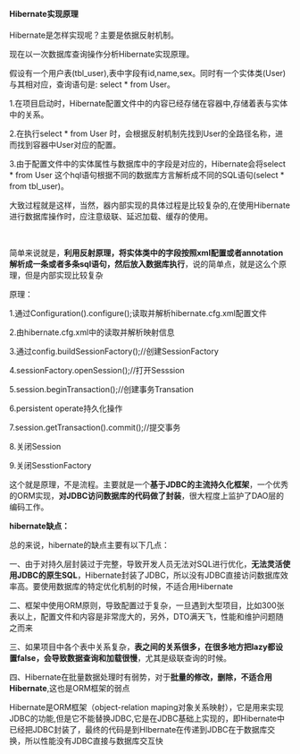 #### Hibernate实现原理

Hibernate是怎样实现呢？主要是依据反射机制。

   现在以一次数据库查询操作分析Hibernate实现原理。

   假设有一个用户表(tbl_user),表中字段有id,name,sex。同时有一个实体类(User)与其相对应，查询语句是:  select * from User。

1.在项目启动时，Hibernate配置文件中的内容已经存储在容器中,存储着表与实体中的关系。

2.在执行select * from User 时，会根据反射机制先找到User的全路径名称，进而找到容器中User对应的配置。

3.由于配置文件中的实体属性与数据库中的字段是对应的，Hibernate会将select * from User 这个hql语句根据不同的数据库方言解析成不同的SQL语句(select * from tbl_user)。

   大致过程就是这样，当然，器内部实现的具体过程是比较复杂的,在使用Hibernate进行数据库操作时，应注意级联、延迟加载、缓存的使用。

​      

简单来说就是，**利用反射原理，将实体类中的字段按照xml配置或者annotation解析成一条或者多条sql语句，然后放入数据库执行**，说的简单点，就是这么个原理，但是内部实现比较复杂   

 

 

原理：

1.通过Configuration().configure();读取并解析hibernate.cfg.xml配置文件

2.由hibernate.cfg.xml中的<mapping resource="com/xx/User.hbm.xml"/>读取并解析映射信息

3.通过config.buildSessionFactory();//创建SessionFactory

4.sessionFactory.openSession();//打开Sesssion

5.session.beginTransaction();//创建事务Transation

6.persistent operate持久化操作

7.session.getTransaction().commit();//提交事务

8.关闭Session

9.关闭SesstionFactory

 

这个就是原理，不是流程。主要就是一个**基于JDBC的主流持久化框架**，一个优秀的ORM实现，**对JDBC访问数据库的代码做了封装**，很大程度上监护了DAO层的编码工作。

 

**hibernate缺点：**

总的来说，hibernate的缺点主要有以下几点：

一、由于对持久层封装过于完整，导致开发人员无法对SQL进行优化，**无法灵活使用JDBC的原生SQL**，Hibernate封装了JDBC，所以没有JDBC直接访问数据库效率高。要使用数据库的特定优化机制的时候，不适合用Hibernate 

二、框架中使用ORM原则，导致配置过于复杂，一旦遇到大型项目，比如300张表以上，配置文件和内容是非常庞大的，另外，DTO满天飞，性能和维护问题随之而来

三、如果项目中各个表中关系复杂，**表之间的关系很多，在很多地方把lazy都设置false，会导致数据查询和加载很慢**，尤其是级联查询的时候。

四、Hibernate在批量数据处理时有弱势，对于**批量的修改，删除，不适合用Hibernate**,这也是ORM框架的弱点

 

 

Hibernate是ORM框架（object-relation maping对象关系映射），它是用来实现JDBC的功能,但是它不能替换JDBC,它是在JDBC基础上实现的，即Hibernate中已经把JDBC封装了，最终的代码是到HIbernate在传递到JDBC在于数据库交换，所以性能没有JDBC直接与数据库交互快

 